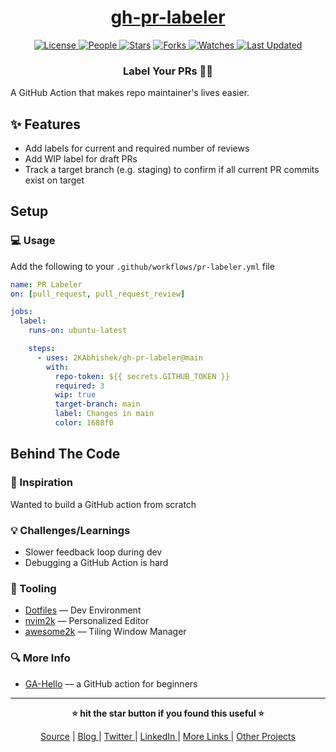 <div align = "center">

<h1><a href="https://github.com/2kabhishek/gh-pr-labeler">gh-pr-labeler</a></h1>

<a href="https://github.com/2KAbhishek/gh-pr-labeler/blob/main/LICENSE">
<img alt="License" src="https://img.shields.io/github/license/2kabhishek/gh-pr-labeler?style=flat&color=eee&label="> </a>

<a href="https://github.com/2KAbhishek/gh-pr-labeler/graphs/contributors">
<img alt="People" src="https://img.shields.io/github/contributors/2kabhishek/gh-pr-labeler?style=flat&color=ffaaf2&label=People"> </a>

<a href="https://github.com/2KAbhishek/gh-pr-labeler/stargazers">
<img alt="Stars" src="https://img.shields.io/github/stars/2kabhishek/gh-pr-labeler?style=flat&color=98c379&label=Stars"></a>

<a href="https://github.com/2KAbhishek/gh-pr-labeler/network/members">
<img alt="Forks" src="https://img.shields.io/github/forks/2kabhishek/gh-pr-labeler?style=flat&color=66a8e0&label=Forks"> </a>

<a href="https://github.com/2KAbhishek/gh-pr-labeler/watchers">
<img alt="Watches" src="https://img.shields.io/github/watchers/2kabhishek/gh-pr-labeler?style=flat&color=f5d08b&label=Watches"> </a>

<a href="https://github.com/2KAbhishek/gh-pr-labeler/pulse">
<img alt="Last Updated" src="https://img.shields.io/github/last-commit/2kabhishek/gh-pr-labeler?style=flat&color=e06c75&label="> </a>

<h3>Label Your PRs 🐙😼</h3>

</div>

A GitHub Action that makes repo maintainer's lives easier.

## ✨ Features

- Add labels for current and required number of reviews
- Add WIP label for draft PRs
- Track a target branch (e.g. staging) to confirm if all current PR commits exist on target

## Setup

### 💻 Usage

Add the following to your `.github/workflows/pr-labeler.yml` file

```yml
name: PR Labeler
on: [pull_request, pull_request_review]

jobs:
  label:
    runs-on: ubuntu-latest

    steps:
      - uses: 2KAbhishek/gh-pr-labeler@main
        with:
          repo-token: ${{ secrets.GITHUB_TOKEN }}
          required: 3
          wip: true
          target-branch: main
          label: Changes in main
          color: 1688f0

```

##  Behind The Code

### 🌈 Inspiration

Wanted to build a GitHub action from scratch

### 💡 Challenges/Learnings

- Slower feedback loop during dev
- Debugging a GitHub Action is hard

### 🧰 Tooling

- [Dotfiles](https://github.com/2kabhishek/Dotfiles) — Dev Environment
- [nvim2k](https://github.com/2kabhishek/nvim2k) — Personalized Editor
- [awesome2k](https://github.com/2kabhishek/awesome2k) — Tiling Window Manager

### 🔍 More Info

- [GA-Hello](https://github.com/2kabhishek/GA-Hello) — a GitHub action for beginners

<hr>

<div align="center">

<strong>⭐ hit the star button if you found this useful ⭐</strong><br>

<a href="https://github.com/2KAbhishek/gh-pr-labeler">Source</a>
| <a href="https://2kabhishek.github.io/blog" target="_blank">Blog </a>
| <a href="https://twitter.com/2kabhishek" target="_blank">Twitter </a>
| <a href="https://linkedin.com/in/2kabhishek" target="_blank">LinkedIn </a>
| <a href="https://2kabhishek.github.io/links" target="_blank">More Links </a>
| <a href="https://2kabhishek.github.io/projects" target="_blank">Other Projects </a>

</div>

